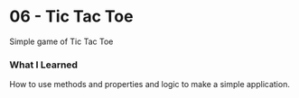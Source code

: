 # 06 - Tic Tac Toe
Simple game of Tic Tac Toe

### What I Learned
How to use methods and properties and logic to make a simple application.
